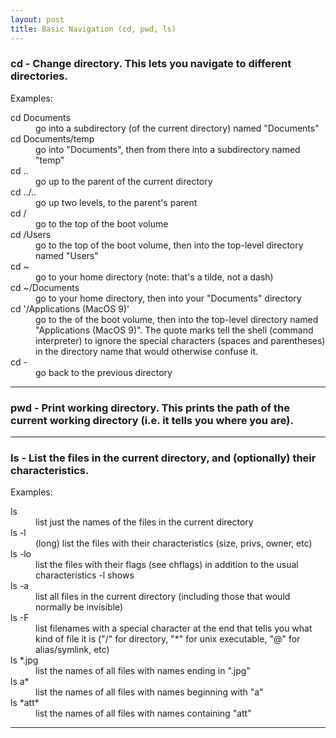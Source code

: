 ```yaml
---
layout: post
title: Basic Navigation (cd, pwd, ls) 
---
```


<h3 id="cd"><strong class="code">cd</strong> - Change directory. This lets you navigate to different directories.</h3>

Examples:

<dl>
  <dt class="code">cd Documents</dt>
  <dd>go into a subdirectory (of the current directory) named "Documents"</dd>

  <dt class="code">cd Documents/temp</dt>
  <dd>go into "Documents", then from there into a subdirectory named "temp"</dd>

  <dt class="code">cd ..</dt>
  <dd>go up to the parent of the current directory</dd>

  <dt class="code">cd ../..</dt>
  <dd>go up two levels, to the parent's parent</dd>

  <dt class="code">cd /</dt>
  <dd>go to the top of the boot volume</dd>

  <dt class="code">cd /Users</dt>
  <dd>go to the top of the boot volume, then into the top-level directory named "Users"</dd>

  <dt class="code">cd ~<dt>
  <dd>go to your home directory (note: that's a tilde, not a dash)</dd>

  <dt class="code">cd ~/Documents</dt>
  <dd>go to your home directory, then into your "Documents" directory</dd>

  <dt class="code">cd '/Applications (MacOS 9)'</dt>
  <dd>go to the of the boot volume, then into the top-level directory named "Applications (MacOS 9)". The quote marks tell the shell (command interpreter) to ignore the special characters (spaces and parentheses) in the directory name that would otherwise confuse it.</dd>

  <dt class="code">cd -</dt>
  <dd>go back to the previous directory</dd>
</dl>

---

<h3 id="pwd"><strong class="code">pwd</strong> - Print working directory. This prints the path of the current working directory (i.e. it tells you where you are).</h3>

---

<h3 id="ls"><strong class="code">ls</strong> - List the files in the current directory, and (optionally) their characteristics.</h3>

Examples:

<dl>
  <dt class="code">ls</dt>
  <dd>list just the names of the files in the current directory</dd>

  <dt class="code">ls -l</dt>
  <dd>(long) list the files with their characteristics (size, privs, owner, etc)</dd>

  <dt class="code">ls -lo</dt>
  <dd>list the files with their flags (see chflags) in addition to the usual characteristics -l shows</dd>

  <dt class="code">ls -a</dt>
  <dd>list all files in the current directory (including those that would normally be invisible)</dd>

  <dt class="code">ls -F</dt>
  <dd>list filenames with a special character at the end that tells you what kind of file it is ("/" for directory, "*" for unix executable, "@" for alias/symlink, etc)</dd>

  <dt class="code">ls *.jpg</dt>
  <dd>list the names of all files with names ending in ".jpg"</dd>

  <dt class="code">ls a*</dt>
  <dd>list the names of all files with names beginning with "a"</dd>

  <dt class="code">ls *att*</dt>
  <dd>list the names of all files with names containing "att"</dd>
</dl>

---

